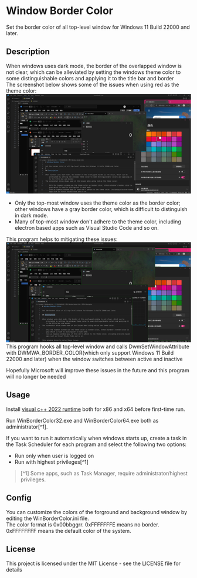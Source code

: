 # Window Border Color

Set the border color of all top-level window for Windows 11 Build 22000 and later.

## Description

When windows uses dark mode, the border of the overlapped window is not clear, which can be alleviated by setting the windows theme color to some distinguishable colors and applying it to the title bar and border  
The screenshot below shows some of the issues when using red as the theme color:
![](/screenshot/before.jpg)

-   Only the top-most window uses the theme color as the border color; other windows have a gray border color, which is difficult to distinguish in dark mode.
-   Many of top-most window don't adhere to the theme color, including electron based apps such as Visual Studio Code and so on.

This program helps to mitigating these issues:
![](/screenshot/after.jpg)
This program hooks all top-level window and calls DwmSetWindowAttribute with DWMWA_BORDER_COLOR(which only support Windows 11 Build 22000 and later) when the window switches between active and inactive

Hopefully Microsoft will improve these issues in the future and this program will no longer be needed

## Usage

Install [visual c++ 2022 runtime](https://learn.microsoft.com/en-us/cpp/windows/latest-supported-vc-redist?view=msvc-170) both for x86 and x64 before first-time run.

Run WinBorderColor32.exe and WinBorderColor64.exe both as administrator[^1].

If you want to run it automatically when windows starts up, create a task in the Task Scheduler for each program and select the following two options:

-   Run only when user is logged on
-   Run with highest privileges[^1]

> [^1] Some apps, such as Task Manager, require administrator/highest privileges.

## Config

You can customize the colors of the forground and background window by editing the WinBorderColor.ini file.  
The color format is 0x00bbggrr. 0xFFFFFFFE means no border. 0xFFFFFFFF means the default color of the system.

## License

This project is licensed under the MIT License - see the LICENSE file for details

